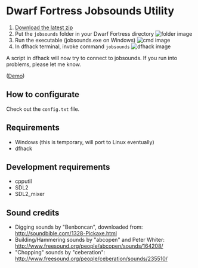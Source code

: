 # Dwarf Fortress Jobsounds Utility

1. [Download the latest zip](https://github.com/birgersp/df-jobsounds/releases/latest)
2. Put the `jobsounds` folder in your Dwarf Fortress directory
![folder image](https://i.imgur.com/QX1BA4X.png)
3. Run the executable (jobsounds.exe on Windows)
![cmd image](https://i.imgur.com/Sc2U4Rv.png)
4. In dfhack terminal, invoke command `jobsounds`
![dfhack image](https://i.imgur.com/dKXbSwZ.png)

A script in dfhack will now try to connect to jobsounds. If you run into problems, please let me know.

([Demo](https://www.youtube.com/watch?v=EpGBG0oPhmQ))

## How to configurate

Check out the `config.txt` file.

## Requirements

- Windows (this is temporary, will port to Linux eventually)
- dfhack

## Development requirements

- cpputil
- SDL2
- SDL2_mixer

## Sound credits

- Digging sounds by "Benboncan", downloaded from: http://soundbible.com/1328-Pickaxe.html
- Building/Hammering sounds by "abcopen" and Peter Whiter: http://www.freesound.org/people/abcopen/sounds/164208/
- "Chopping" sounds by "ceberation": http://www.freesound.org/people/ceberation/sounds/235510/
